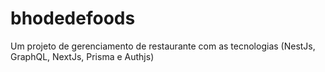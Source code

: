 # bhodedefoods
Um projeto de gerenciamento de restaurante com as tecnologias (NestJs, GraphQL, NextJs, Prisma e Authjs)
